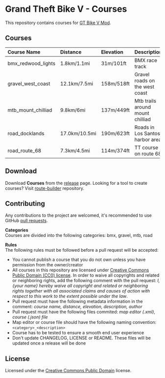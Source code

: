 # Grand Theft Bike V - Courses
 
This repository contains courses for [GT Bike V Mod](https://de.gta5-mods.com/scripts/gt-bike-v).

## Courses

| Course Name        | Distance      | Elevation  | Description                      | Author         |
| :----------------- | :------------ | :--------- | :------------------------------- | :------------- |
| bmx_redwood_lights | 1.8km/1.1mi   | 31m/101ft  | BMX race track                   | Matthias Urech |
| gravel_west_coast  | 12.1km/7.5mi  | 158m/518ft | Gravel roads on the west coast   | Matthias Urech |
| mtb_mount_chilliad | 9.8km/6mi     | 137m/449ft | Mtb trails around mount chilliad | Matthias Urech |
| road_docklands     | 17.0km/10.5mi | 190m/623ft | Roads in Los Santos harbor area  | Matthias Urech |
| road_route_68      | 7.3km/4.5mi   | 114m/374ft | TT course on route 68            | Matthias Urech |

## Download

Download **Courses** from the [release](https://github.com/gtbikev/courses/releases) page. Looking for a tool to create courses? Visit [route-builder](https://github.com/gtbikev/route-builder) repository.

## Contributing
Any contributions to the project are welcomed, it's recommended to use GitHub [pull requests](https://help.github.com/en/github/collaborating-with-issues-and-pull-requests/about-pull-requests).

**Categories**  
Courses are divided into the following categories: bmx, gravel, mtb, road

**Rules**  
The following rules must be followed before a pull request will be accepted:
* You cannot publish a course that you do not own unless you have permission from the owner/creator
* All courses in this repository are licensed under [Creative Commons Public Domain (CC0) license](https://creativecommons.org/share-your-work/public-domain/cc0/). In order to waive all copyrights and related or neighboring rights, add the following comment with the pull request: *I, {your name} hereby waive all copyright and related or neighboring rights together with all associated claims and causes of action with respect to this work to the extent possible under the law*.
* Pull request must have the following metadata information in the comment: *course name, distance, elevation, description, author*
* Pull request must have the following files commited: *map editor (.xml)*, *course (.json) file*
* Map editor or course file should have the following naming convention: ````<category>_<description>````
* Course has to be tested to ensure a smooth end user experience
* Don't update CHANGELOG, LICENSE or README. These files will be updated once a release will be done

## License

Licensed under the [Creative Commons Public Domain](https://creativecommons.org/share-your-work/public-domain/cc0/) license.
